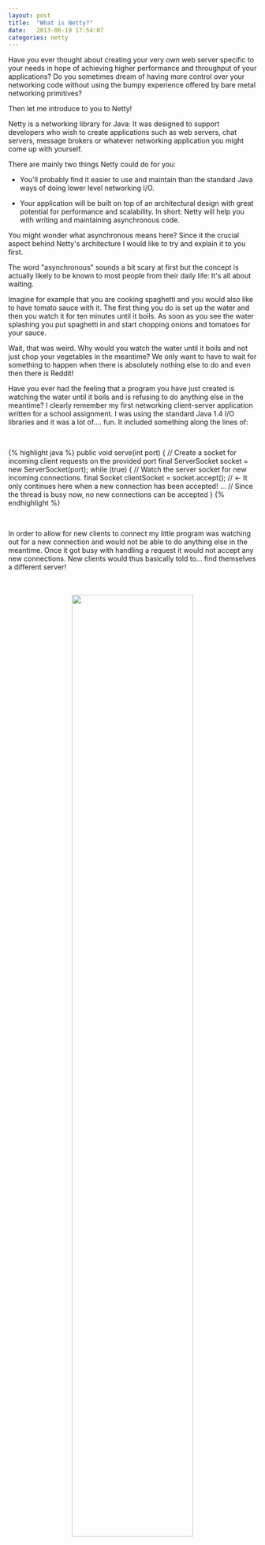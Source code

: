 ```yaml
---
layout: post
title:  "What is Netty?"
date:   2013-06-19 17:54:07
categories: netty
---
```


Have you ever thought about creating your very own web server specific to your
needs in hope of achieving higher performance and throughput of your applications?
Do you sometimes dream of having more control over your networking code without
using the bumpy experience offered by bare metal networking primitives?

Then let me introduce to you to Netty!

Netty is a networking library for Java: It was designed to support developers who
wish to create applications such as web servers, chat servers, message brokers
or whatever networking application you might come up with yourself.

There are mainly two things Netty could do for you:

- You'll probably find it easier to use and maintain than the standard Java ways
  of doing lower level networking I/O.

- Your application will be built on top of an architectural design with great
  potential for performance and scalability. In short: Netty will help you with
  writing and maintaining asynchronous code.

You might wonder what asynchronous means here? Since it the crucial aspect
behind Netty's architecture I would like to try and explain it to you first.

The word "asynchronous" sounds a bit scary at first but the concept is
actually likely to be known to most people from their daily life: It's all about
waiting.

Imagine for example that you are cooking spaghetti and you would also like to
have tomato sauce with it. The first thing you do is set up the water and then
you watch it for ten minutes until it boils. As soon as you see the water splashing
you put spaghetti in and start chopping onions and tomatoes for your sauce.

Wait, that was weird. Why would you watch the water until it boils and not just
chop your vegetables in the meantime? We only want to have to wait for something
to happen when there is absolutely nothing else to do and even then there is Reddit!

Have you ever had the feeling that a program you have just created is watching the
water until it boils and is refusing to do anything else in the meantime?
I clearly remember my first networking client-server application written for a
school assignment. I was using the standard Java 1.4 I/O libraries and it was a
lot of.... fun. It included something along the lines of:

<br>

{% highlight java %}
public void serve(int port) {
    // Create a socket for incoming client requests on the provided port
    final ServerSocket socket = new ServerSocket(port);
    while (true) {
    // Watch the server socket for new incoming connections.
    final Socket clientSocket = socket.accept();
    // <- It only continues here when a new connection has been accepted!
    ...
    // Since the thread is busy now, no new connections can be accepted
 }
{% endhighlight %}

<br>

In order to allow for new clients to connect my little program was watching out
for a new connection and would not be able to do anything else in the
meantime. Once it got busy with handling a request it would not accept any new
connections. New clients would thus basically told to... find themselves a
different server!

<br>
<br>
<center><img src="/img/blocking.png" width="70%"/></center>
<br>
<br>

Well, well you might say: There was a lesson for you to learn in that course.
Here, rookie engineer, you fix that problem by creating a thread for every request:

<br>
<br>
<center><img src="/img/blocking_threads.png" width="72%"/></center>
<br>
<br>

And suddenly it works! Our server now knows how to accept and handle requests "in the same time".

There is a twist to that solution though. If we go back to our kitchen example, that would
mean that I can always just call up a friend to chop my onions while I watch the water
until it boils. If we also want to have the tomatoes ready on time for the sauce,
we just need to get more friends. And since everybody knows you have crazy ways of cooking, they
willingly comply. Let's not forget: We now have to we make sure that all our friends
are on time with their part of the cooking. We should further try to not use stove at the
same time! We'll need to come up with some rules to avoid stepping on each others
feet as well... cooking spaghetti just got really complicated!

Making a kitchen work this way is hard and it turns out that many people find
multi-threaded programming complicated too. Threads are also quiet expensive in terms
of memory consumption and if you want to serve a lot of requests you might see your friends
faces pushed against the kitchen window gasping for air! Don't get me wrong: The concept of
using a thread per request is valid and has some useful properties.
but wouldn't it be nice if we could do I/O using a single or a small number of threads?
How could we do I/O with fewer threads and only wait when there are no events from any
of our input or output streams to react to?

Here is an idea:

Instead of being busy watching what one stream is doing while ignoring events on any other streams,
we could watch out for events on all of our streams combined! With such a mechanism, a single thread
could check up on all streams at once. It would only have to wait when no stream was offering
events for it to react to. This means that somehow we will have to provide a single thread
with the buffered events from all streams one by one:

<br>
<br>
<center><img src="/img/selector.png" width="72%"/></center>
<br>
<br>

When the developers at Sun decided to complement their blocking or synchronous I/O API (the one mentioned in the school assignment),
they ultimately used this idea as the basis for their solution: The Java New IO API which is often abbreviated to "NIO".

There are other ways of doing asynchronous I/O for which I do not have
the time to go into details here but I would like to mention that Java NIO later
got an extension called "NIO2" which allows you do have asynchrony using a different
concept than the "selector" approach mentioned above (it is based on
<a href="http://en.wikipedia.org/wiki/Callback_%28computer_programming%29">callbacks</a>).

What does Netty have to do with all of this?

For starters, it provides you with a unified asynchronous API abstracting over
the native Java I/O frameworks mentioned before.

Having a unified asynchronous API means that you can write your application against the
Netty API and tell it which underlying native API it should use for sending the bytes
over the network. You thus don't have to worry about many of the lower-level details
and problems that come with handling Java blocking IO, NIO or NIO2 code directly.
The interested reader might have noticed that I have also listed the blocking
Java IO as a possible means of transportation. This is correct! The Netty
developers pull some tricks that make it possible for you to introduce asynchrony
into legacy code by running on the old blocking I/O API.

Another problem, which is approached by Netty, is the complexity of asynchronous
code. Let's go back to our "selector" solution for achieving asynchronous I/O:
The Selector provides your single thread with event occurring on a group of streams.
This means that when your thread asks the selector for events you will get one out
of a whole possible mix of events (, such as "stream ready for writing, reading" etc.)and you'll have to come up with some structured way of figuring out how to react
to each of them.

One way of attaching logic to specific events is to use a large switch statement
with a "case" for each of the differing events you'd expect from your streams.
Typically, this approach leads to long methods with deep nesting. It is considered
by many developers to contain typical traits of unmaintainable code. The following idea
provides an alternative solution:

<br>
<br>
<center><img src="/img/reactor.png" width="72%"/></center>
<br>
<br>

We could implement a mechanism which takes the events from the selector
and distributes or "dispatches" them to interested methods.
If you would like react to an event you can thus subscribe a method to it.
Once the event occurs the dispatcher then calls the subscribed methods
(often called "handlers") one by one and one after another. In the figure it can be
seen that a "blue" event has occurred and the dispatcher now calls the subscribed
blue "event handlers" sequentially. This pattern was named the "Reactor" by it's
discoverers (<a href="http://www.cs.wustl.edu/~schmidt/PDF/reactor-siemens.pdf">link</a>) but it's also commonly known as an "event dispatcher"
or "the event loop".

Not only does Netty implement this reactor pattern for you
but it further extends it with the concepts of pipelines: Instead of having a
single handler attached to an event it allows you to attach a whole sequence of handlers
which can pass their output as input to the next handler. How is this useful? Usually,
networking applications work in layers: You have raw byte streams which represent HTTP
which might me used to transport compressed and encrypted data and so on. With Netty
you can now chain a HTTP decoder which passes its output to a decompression handler
which passes its output to an decrypt handler and so on... In short: Event handlers
in Netty are composable and composition is at the very core of most maintainable
and extendable code.

I would like to go a bit more into the scalability claims I have made about Netty and not
yet argued about.

A part of the mentioned scalability of Netty is a direct consequence of its asynchronous
design: It does not require a thread per request and is therefore able to handle more
concurrent connections with less available memory compared to a thread-per-request approach.
With less threads running on your server the operation
system will be less busy doing context switches and other thread related overhead.
This can lead to a performance increase. In the case of Netty this seems to be
true as it has found its way into businesses such as Twitter and Facebook which handle
impressive amounts of concurrent requests.

The rest of the scalability comes from the great expertise of the Netty developers in
Java and the specific performance bottlenecks in the native I/O
implementations. If you are interested in high performance data structures optimized
for network applications or if you would like to know more about how Netty threading
internally I recommend the book "Netty in Action". It is written by one of the main
contributors to Netty: Norman Maurer. At time of writing of this post it the book is not yet
finished but it already gives the most complete overview on Netty in my opinion.

I hope this post could give you some insights on Netty and motivate you to write that
high-performance scalable networking you always had in mind! Happy hacking :)
